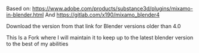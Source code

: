 Based on: https://www.adobe.com/products/substance3d/plugins/mixamo-in-blender.html And https://gitlab.com/x190/mixamo_blender4

Download the version from that link for Blender versions older than 4.0

This Is a Fork where I will maintain it to keep up to the latest blender version to the best of my abilities

